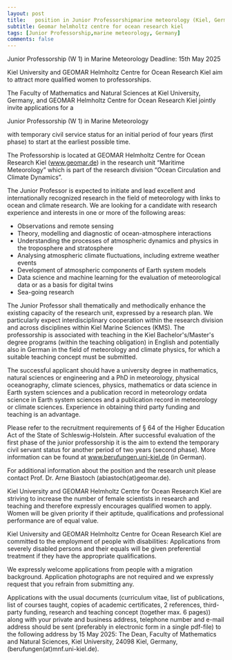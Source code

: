 ```yaml
---
layout: post
title:   position in Junior Professorshipmarine meteorology (Kiel, Germany)
subtitle: Geomar helmholtz centre for ocean research kiel
tags: [Junior Professorship,marine meteorology, Germany]
comments: false
---
```

Junior Professorship (W 1) in Marine Meteorology
Deadline: 15th May 2025

Kiel University and GEOMAR Helmholtz Centre for Ocean Research Kiel aim to attract more qualified women to professorships.

The Faculty of Mathematics and Natural Sciences at Kiel University, Germany, and GEOMAR Helmholtz Centre for Ocean Research Kiel jointly invite applications for a

Junior Professorship (W 1) in Marine Meteorology

with temporary civil service status for an initial period of four years (first phase) to start at the earliest possible time.

The Professorship is located at GEOMAR Helmholtz Centre for Ocean Research Kiel (www.geomar.de) in the research unit “Maritime Meteorology” which is part of the research division “Ocean Circulation and Climate Dynamics”.

The Junior Professor is expected to initiate and lead excellent and internationally recognized research in the field of meteorology with links to ocean and climate research. We are looking for a candidate with research experience and interests in one or more of the following areas:

* Observations and remote sensing
* Theory, modelling and diagnostic of ocean-atmosphere interactions
* Understanding the processes of atmospheric dynamics and physics in the troposphere and stratosphere
* Analysing atmospheric climate fluctuations, including extreme weather events
* Development of atmospheric components of Earth system models
* Data science and machine learning for the evaluation of meteorological data or as a basis for digital twins
* Sea-going research

The Junior Professor shall thematically and methodically enhance the existing capacity of the research unit, expressed by a research plan. We particularly expect interdisciplinary cooperation within the research division and across disciplines within Kiel Marine Sciences (KMS). The professorship is associated with teaching in the Kiel Bachelor's/Master's degree programs (within the teaching obligation) in English and potentially also in German in the field of meteorology and climate physics, for which a suitable teaching concept must be submitted.

The successful applicant should have a university degree in mathematics, natural sciences or engineering and a PhD in meteorology, physical oceanography, climate sciences, physics, mathematics or data science in Earth system sciences and a publication record in meteorology ordata science in Earth system sciences and a publication record in meteorology or climate sciences. Experience in obtaining third party funding and teaching is an advantage.

Please refer to the recruitment requirements of § 64 of the Higher Education Act of the State of Schleswig-Holstein. After successful evaluation of the first phase of the junior professorship it is the aim to extend the temporary civil servant status for another period of two years (second phase). More information can be found at www.berufungen.uni-kiel.de (in German).

For additional information about the position and the research unit please contact Prof. Dr. Arne Biastoch (abiastoch(at)geomar.de).

Kiel University and GEOMAR Helmholtz Centre for Ocean Research Kiel are striving to increase the number of female scientists in research and teaching and therefore expressly encourages qualified women to apply. Women will be given priority if their aptitude, qualifications and professional performance are of equal value.

Kiel University and GEOMAR Helmholtz Centre for Ocean Research Kiel are committed to the employment of people with disabilities: Applications from severely disabled persons and their equals will be given preferential treatment if they have the appropriate qualifications.

We expressly welcome applications from people with a migration background. Application photographs are not required and we expressly request that you refrain from submitting any.

Applications with the usual documents (curriculum vitae, list of publications, list of courses taught, copies of academic certificates, 2 references, third-party funding, research and teaching concept (together max. 6 pages)) along with your private and business address, telephone number and e-mail address should be sent (preferably in electronic form in a single pdf-file) to the following address by 15 May 2025: The Dean, Faculty of Mathematics and Natural Sciences, Kiel University, 24098 Kiel, Germany, (berufungen(at)mnf.uni-kiel.de).

